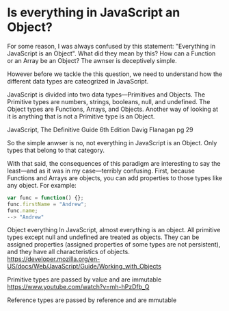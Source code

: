 # Is everything in JavaScript an Object?

For some reason, I was always confused by this statement: "Everything in JavaScript is an Object". What did they mean by this? How can a Function or an Array be an Object? The awnser is deceptively simple.

However before we tackle the this question, we need to understand how the different data types are cateogrized in JavaScript.

JavaScript is divided into two data types&mdash;Primitives and Objects. The Primitive types are numbers, strings, booleans, null, and undefined. The Object types are Functions, Arrays, and Objects. Another way of looking at it is anything that is not a Primitive type is an Object.

JavaScript, The Definitive Guide 6th Edition Davig Flanagan pg 29

So the simple anwser is no, not everything in JavaScript is an Object. Only types that belong to that category.


With that said, the consequences of this paradigm are interesting to say the least&mdash;and as it was in my case&mdash;terribly confusing. First, because Functions and Arrays are objects, you can add properties to those types like any object. For example:

```js
var func = function() {};
func.firstName = "Andrew";
func.name;
--> "Andrew"
```


Object everything
In JavaScript, almost everything is an object. All primitive types except null and undefined are treated as objects. They can be assigned properties (assigned properties of some types are not persistent), and they have all characteristics of objects.
https://developer.mozilla.org/en-US/docs/Web/JavaScript/Guide/Working_with_Objects


Primitive types are passed by value and are immutable
https://www.youtube.com/watch?v=mh-hPzDfb_Q

Reference types are passed by reference and are mmutable